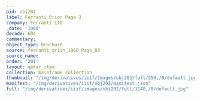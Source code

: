 ```yaml
---
pid: obj202
label: Ferranti Orion Page 3
company: Ferranti LTD
_date: '1960'
decade: 60s
commentary:
object_type: brochure
source: ferranti_orion_1960_Page_03
source_name:
order: '201'
layout: qatar_item
collection: mainframe_collection
thumbnail: "/img/derivatives/iiif/images/obj202/full/250,/0/default.jpg"
manifest: "/img/derivatives/iiif/obj202/manifest.json"
full: "/img/derivatives/iiif/images/obj202/full/1140,/0/default.jpg"
---
```

